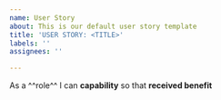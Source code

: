 ```yaml
---
name: User Story
about: This is our default user story template
title: 'USER STORY: <TITLE>'
labels: ''
assignees: ''

---
```


As a ^^role^^ I can **capability** so that **received benefit**
